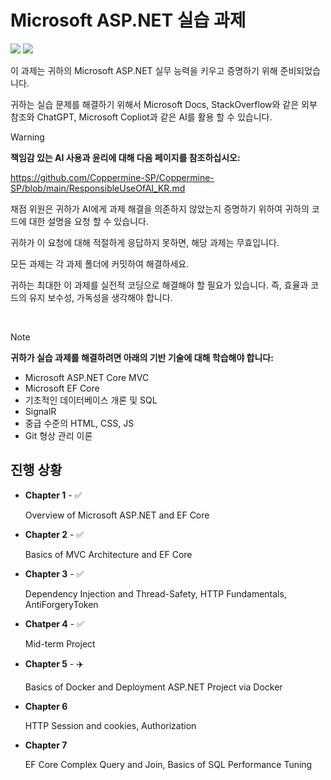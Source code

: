 # Microsoft ASP.NET 실습 과제
<img src="https://img.shields.io/badge/Docker-2496ED?style=for-the-badge&logo=Docker&logoColor=white"> <img src="https://img.shields.io/badge/ASP.NET-512BD4?style=for-the-badge&logo=blazor&logoColor=white">


이 과제는 귀하의 Microsoft ASP.NET 실무 능력을 키우고 증명하기 위해 준비되었습니다.

귀하는 실습 문제를 해결하기 위해서 Microsoft Docs, StackOverflow와 같은 외부 참조와 ChatGPT, Microsoft Copliot과 같은 AI를 활용 할 수 있습니다.

>[!WARNING]
>**책임감 있는 AI 사용과 윤리에 대해 다음 페이지를 참조하십시오:**
>
>https://github.com/Coppermine-SP/Coppermine-SP/blob/main/ResponsibleUseOfAI_KR.md
>

채점 위원은 귀하가 AI에게 과제 해결을 의존하지 않았는지 증명하기 위하여 귀하의 코드에 대한 설명을 요청 할 수 있습니다.

귀하가 이 요청에 대해 적절하게 응답하지 못하면, 해당 과제는 무효입니다.

모든 과제는 각 과제 폴더에 커밋하여 해결하세요.

귀하는 최대한 이 과제를 실전적 코딩으로 해결해야 할 필요가 있습니다. 즉, 효율과 코드의 유지 보수성, 가독성을 생각해야 합니다.

<br>

>[!NOTE]
>
>**귀하가 실습 과제를 해결하려면 아래의 기반 기술에 대해 학습해야 합니다:**
>- Microsoft ASP.NET Core MVC
>- Microsoft EF Core
>- 기초적인 데이터베이스 개론 및 SQL
>- SignalR
>- 중급 수준의 HTML, CSS, JS
>- Git 형상 관리 이론

## 진행 상황
- **Chapter 1** - ✅
  
  Overview of Microsoft ASP.NET and EF Core
- **Chapter 2** - ✅
  
  Basics of MVC Architecture and EF Core
- **Chapter 3** - ✅

  Dependency Injection and Thread-Safety, HTTP Fundamentals, AntiForgeryToken
- **Chatper 4** - ✅

  Mid-term Project  
- **Chapter 5** - ✈️
  
  Basics of Docker and Deployment ASP.NET Project via Docker
- **Chapter 6**

  HTTP Session and cookies, Authorization
- **Chapter 7**

  EF Core Complex Query and Join, Basics of SQL Performance Tuning
